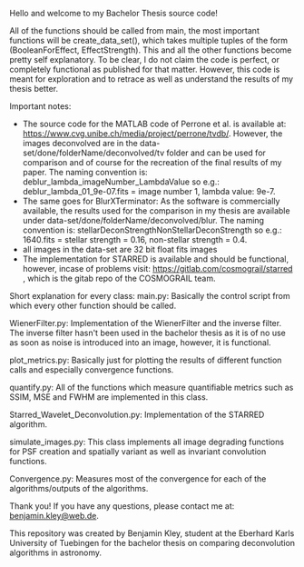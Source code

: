 Hello and welcome to my Bachelor Thesis source code!

All of the functions should be called from main, the most important functions will be create_data_set(), which takes multiple
tuples of the form (BooleanForEffect, EffectStrength). This and all the other functions become pretty self explanatory.
To be clear, I do not claim the code is perfect, or completely functional as published for that matter. However, this code is meant for exploration and to retrace as well as understand the
results of my thesis better. 

Important notes:
- The source code for the MATLAB code of Perrone et al. is available at: https://www.cvg.unibe.ch/media/project/perrone/tvdb/. However,
the images deconvolved are in the data-set/done/folderName/deconvolved/tv folder and can be used for comparison and of course for the 
recreation of the final results of my paper. The naming convention is: deblur_lambda_imageNumber_LambdaValue so e.g.: deblur_lambda_01_9e-07.fits = image number 1, lambda value: 9e-7.
- The same goes for BlurXTerminator: As the software is commercially available, the results used for the comparison in my thesis are available under
data-set/done/folderName/deconvolved/blur. The naming convention is: stellarDeconStrengthNonStellarDeconStrength so e.g.: 1640.fits = stellar strength = 0.16, non-stellar strength = 0.4.
- all images in the data-set are 32 bit float fits images
- The implementation for STARRED is available and should be functional, however, incase of problems visit: https://gitlab.com/cosmograil/starred , which is the gitab repo of the COSMOGRAIL team.

Short explanation for every class:
main.py:
Basically the control script from which every other function should be called.

WienerFilter.py:
Implementation of the WienerFilter and the inverse filter. The inverse filter hasn't been used in the bachelor thesis as it is of no use as soon 
as noise is introduced into an image, however, it is functional.

plot_metrics.py:
Basically just for plotting the results of different function calls and especially convergence functions. 

quantify.py:
All of the functions which measure quantifiable metrics such as SSIM, MSE and FWHM are implemented in this class.

Starred_Wavelet_Deconvolution.py:
Implementation of the STARRED algorithm. 

simulate_images.py:
This class implements all image degrading functions for PSF creation and spatially variant as well as invariant convolution functions.

Convergence.py:
Measures most of the convergence for each of the algorithms/outputs of the algorithms. 


Thank you! If you have any questions, please contact me at: benjamin.kley@web.de.

This repository was created by Benjamin Kley, student at the Eberhard Karls University of Tuebingen for the bachelor thesis on comparing deconvolution algorithms in astronomy.

















